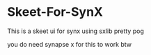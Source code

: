 # Skeet-For-SynX
This is a skeet ui for synx using sxlib
pretty pog

you do need synapse x for this to work btw
